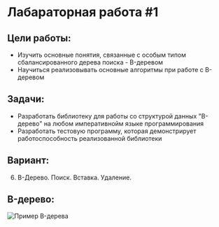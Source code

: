 <h1>Лабараторная работа #1</h1>

## Цели работы:

* Изучить основные понятия, связанные с особым типом сбалансированного дерева поиска - B-деревом
* Научиться реализовывать основные алгоритмы при работе с B-деревом

## Задачи:

* Разработать библиотеку для работы со структурой данных "B-дерево" на любом императивнойм языке программирования
* Разработать тестовую программу, которая демонстрирует работоспособность реализованной библиотеки

## Вариант:
6. B-Дерево. Поиск. Вставка. Удаление.

## B-дерево:
<img alt="Пример B-дерева" src="https://github.com/iis-42x70x/RPIIS/blob/Говор_Г/sem2/img/1.drawio.png">
